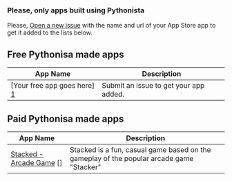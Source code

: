 ### Please, only apps built using Pythonista
Please, [Open a new issue][1] with the name and url of your App Store app to get it added to the lists below.

Free Pythonisa made apps
-------------------------
| App Name           | Description   | 
| -------------      | ------------- | 
| [Your free app goes here] [1] | Submit an issue to get your app added. |


Paid Pythonisa made apps
-------------------------

| App Name           | Description   | 
| -------------      | ------------- | 
| [Stacked - Arcade Game] [] | Stacked is a fun, casual game based on the gameplay of the popular arcade game "Stacker" |

[1]: https://github.com/Pythonista-Tools/Pythonista-Tools/issues/new
[Stacked - Arcade Game]: https://itunes.apple.com/us/app/stacked-arcade-game/id882344011?mt=8
